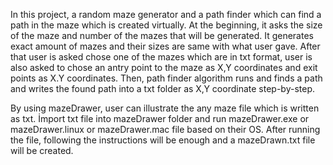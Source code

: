 In this project, a random maze generator and a path finder which can find a path in the maze which is created virtually. At the beginning, it asks the size of the maze and number of the mazes that will be generated. It generates exact amount of mazes and their sizes are same with what user gave. After that user is asked chose one of the mazes which are in txt format, user is also asked to chose an antry point to the maze as X,Y coordinates and exit points as X.Y coordinates. Then, path finder algorithm runs and finds a path and writes the found path into a txt folder as X,Y coordinate step-by-step. 

By using mazeDrawer, user can illustrate the any maze file which is written as txt. İmport txt file into mazeDrawer folder and run mazeDrawer.exe or mazeDrawer.linux or mazeDrawer.mac file based on their OS. After running the file, following the instructions will be enough and a mazeDrawn.txt file will be created.
